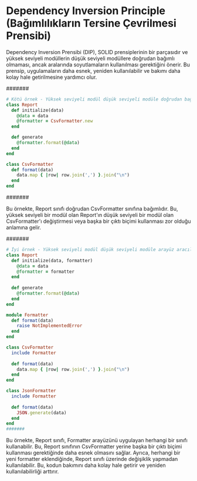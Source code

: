 # Dependency Inversion Principle (Bağımlılıkların Tersine Çevrilmesi Prensibi)

Dependency Inversion Prensibi (DIP), SOLID prensiplerinin bir parçasıdır ve yüksek seviyeli modüllerin düşük seviyeli modüllere doğrudan bağımlı olmaması, ancak aralarında soyutlamaların kullanılması gerektiğini önerir.
Bu prensip, uygulamaların daha esnek, yeniden kullanılabilir ve bakımı daha kolay hale getirilmesine yardımcı olur.


#######
```ruby
# Kötü örnek - Yüksek seviyeli modül düşük seviyeli modüle doğrudan bağımlıdır
class Report
  def initialize(data)
    @data = data
    @formatter = CsvFormatter.new
  end

  def generate
    @formatter.format(@data)
  end
end

class CsvFormatter
  def format(data)
    data.map { |row| row.join(',') }.join("\n")
  end
end
```
#######

Bu örnekte, Report sınıfı doğrudan CsvFormatter sınıfına bağımlıdır.
Bu, yüksek seviyeli bir modül olan Report'ın düşük seviyeli bir modül olan CsvFormatter'ı değiştirmesi veya başka bir çıktı biçimi kullanması zor olduğu anlamına gelir.

#######
```ruby
# İyi örnek - Yüksek seviyeli modül düşük seviyeli modüle arayüz aracılığıyla bağımlıdır
class Report
  def initialize(data, formatter)
    @data = data
    @formatter = formatter
  end
  
  def generate
    @formatter.format(@data)
  end
end

module Formatter
  def format(data)
    raise NotImplementedError
  end
end

class CsvFormatter
  include Formatter
  
  def format(data)
    data.map { |row| row.join(',') }.join("\n")
  end
end

class JsonFormatter
  include Formatter
  
  def format(data)
    JSON.generate(data)
  end
end
#######
```

Bu örnekte, Report sınıfı, Formatter arayüzünü uygulayan herhangi bir sınıfı kullanabilir.
Bu, Report sınıfının CsvFormatter yerine başka bir çıktı biçimi kullanması gerektiğinde daha esnek olmasını sağlar.
Ayrıca, herhangi bir yeni formatter eklendiğinde, Report sınıfı üzerinde değişiklik yapmadan kullanılabilir.
Bu, kodun bakımını daha kolay hale getirir ve yeniden kullanılabilirliği arttırır.
